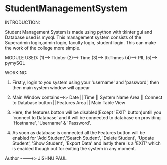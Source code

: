 # StudentManagementSystem
INTRODUCTION:

Student Management System is made using python with tkinter gui and Database used is mysql. This management system consists of the Superadmin login,admin login, faculty login, student login. This can make the work of the college more simple.

<!-- Topics mysql python sql database project python3 mysql-database student-management student-project python-development mysql-connector tkinter-gui -->

MODULE USED:
(1)--> Tkinter
(2)--> Time 
(3)--> ttkThmes
(4)--> PIL
(5)--> pymySQL


WORKING:
1. Firstly, login to you system using your 'username' and 'password', then then main system window will appear

2. Main Window contains-->> Date || Time  || System Name Area || Connect to Database button || Features Area || Main Table View

3. Here, the features botton will be disabled(Except 'EXIT' button)untill you 'connect to Database' and it will be connected to database on providing 'Hostname', 'Username' & 'Password'. 

4. As soon as database is connected all the Features button will be enabled for 'Add Student','Search Student', 'Delete Student', 'Update Student', 'Show Student', 'Export Data' and lastly there is a 'EXIT'
which is enabled though out for exiting the system in any moment.



Author ---->> JISHNU PAUL